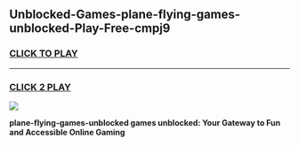
## Unblocked-Games-plane-flying-games-unblocked-Play-Free-cmpj9
<h3>
<a href="https://premium76.site?title=plane-flying-games-unblocked&ref=23A">CLICK TO PLAY</a></h3>
<hr>

<h3>
<a href="https://premium76.site?title=plane-flying-games-unblocked&ref=23A">CLICK 2 PLAY</a>
  
</h3>

<a href="https://premium76.site?title=plane-flying-games-unblocked&ref=23A"><img src="https://clearcache.store/games.png"></a>


**plane-flying-games-unblocked games unblocked: Your Gateway to Fun and Accessible Online Gaming**
